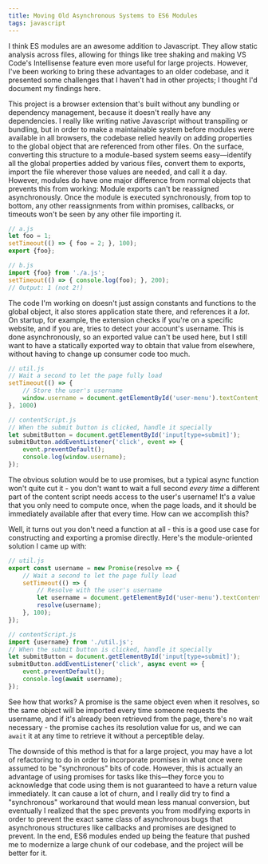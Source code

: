 ```yaml
---
title: Moving Old Asynchronous Systems to ES6 Modules
tags: javascript
---
```

I think ES modules are an awesome addition to Javascript. They allow static analysis across files, allowing for things like tree shaking and making VS Code's Intellisense feature even more useful for large projects. However, I've been working to bring these advantages to an older codebase, and it presented some challenges that I haven't had in other projects; I thought I'd document my findings here.

This project is a browser extension that's built without any bundling or dependency management, because it doesn't really have any dependencies. I really like writing native Javascript without transpiling or bundling, but in order to make a maintainable system before modules were available in all browsers, the codebase relied heavily on adding properties to the global object that are referenced from other files. On the surface, converting this structure to a module-based system seems easy—identify all the global properties added by various files, convert them to exports, import the file wherever those values are needed, and call it a day. However, modules do have one major difference from normal objects that prevents this from working: Module exports can't be reassigned asynchronously. Once the module is executed synchronously, from top to bottom, any other reassignments from within promises, callbacks, or timeouts won't be seen by any other file importing it.

```js
// a.js
let foo = 1;
setTimeout(() => { foo = 2; }, 100);
export {foo};

// b.js
import {foo} from './a.js';
setTimeout(() => { console.log(foo); }, 200);
// Output: 1 (not 2!)
```

The code I'm working on doesn't just assign constants and functions to the global object, it also stores application state there, and references it a *lot*. On startup, for example, the extension checks if you're on a specific website, and if you are, tries to detect your account's username. This is done asynchronously, so an exported value can't be used here, but I still want to have a statically exported way to obtain that value from elsewhere, without having to change up consumer code too much.

```js
// util.js
// Wait a second to let the page fully load
setTimeout(() => {
	// Store the user's username 
	window.username = document.getElementById('user-menu').textContent;
}, 1000)

// contentScript.js
// When the submit button is clicked, handle it specially
let submitButton = document.getElementById('input[type=submit]');
submitButton.addEventListener('click', event => {
	event.preventDefault();
	console.log(window.username);
});
```

The obvious solution would be to use promises, but a typical async function won't quite cut it - you don't want to wait a full second *every time* a different part of the content script needs access to the user's username! It's a value that you only need to compute once, when the page loads, and it should be immediately available after that every time. How can we accomplish this?

Well, it turns out you don't need a function at all - this is a good use case for constructing and exporting a promise directly. Here's the module-oriented solution I came up with:

```js
// util.js
export const username = new Promise(resolve => {
	// Wait a second to let the page fully load
	setTimeout(() => {
		// Resolve with the user's username
		let username = document.getElementById('user-menu').textContent;
		resolve(username);
	}, 100);
});

// contentScript.js
import {username} from './util.js';
// When the submit button is clicked, handle it specially
let submitButton = document.getElementById('input[type=submit]');
submitButton.addEventListener('click', async event => {
	event.preventDefault();
	console.log(await username);
});
```

See how that works? A promise is the same object even when it resolves, so the same object will be imported every time someone requests the username, and if it's already been retrieved from the page, there's no wait necessary - the promise caches its resolution value for us, and we can `await` it at any time to retrieve it without a perceptible delay.

The downside of this method is that for a large project, you may have a lot of refactoring to do in order to incorporate promises in what once were assumed to be "synchronous" bits of code. However, this is actually an advantage of using promises for tasks like this—they force you to acknowledge that code using them is not guaranteed to have a return value immediately. It can cause a lot of churn, and I really did try to find a "synchronous" workaround that would mean less manual conversion, but eventually I realized that the spec prevents you from modifying exports in order to prevent the exact same class of asynchronous bugs that asynchronous structures like callbacks and promises are designed to prevent. In the end, ES6 modules ended up being the feature that pushed me to modernize a large chunk of our codebase, and the project will be better for it.
